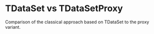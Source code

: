 # TDataSet vs TDataSetProxy

Comparison of the classical approach based on TDataSet to the proxy variant.